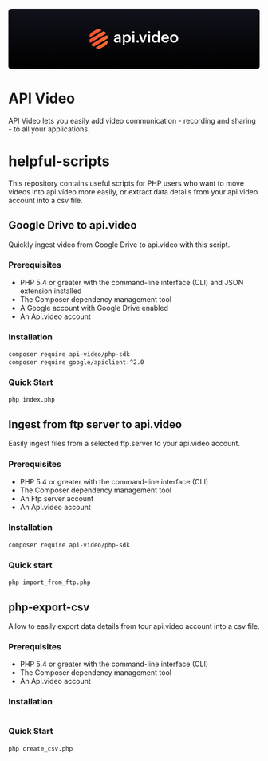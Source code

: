 ![](https://github.com/apivideo/API_OAS_file/blob/master/apivideo_banner.png)

# API Video 
API Video lets you easily add video communication - recording and sharing - to all your applications.

# helpful-scripts
This repository contains useful scripts for PHP users who want to move videos into api.video more easily, or extract data details from your api.video account into a csv file. 

## Google Drive to api.video 

Quickly ingest video from Google Drive to api.video with this script.

### Prerequisites 

* PHP 5.4 or greater with the command-line interface (CLI) and JSON extension installed
* The Composer dependency management tool
* A Google account with Google Drive enabled
* An Api.video account

### Installation

```shell
composer require api-video/php-sdk
composer require google/apiclient:^2.0
```
 
### Quick Start

```shell
php index.php
```

## Ingest from ftp server to api.video 

Easily ingest files from a selected ftp.server to your api.video account. 

### Prerequisites

* PHP 5.4 or greater with the command-line interface (CLI)
* The Composer dependency management tool
* An Ftp server account
* An Api.video account

### Installation

```shell
composer require api-video/php-sdk
```
 
### Quick start

```shell
php import_from_ftp.php
```

##  php-export-csv

Allow to easily export data details from tour api.video account into a csv file.

### Prerequisites

* PHP 5.4 or greater with the command-line interface (CLI)
* The Composer dependency management tool
* An Api.video account

### Installation

```composer require api-video/php-sdk
```
### Quick Start

```shell
php create_csv.php
```
